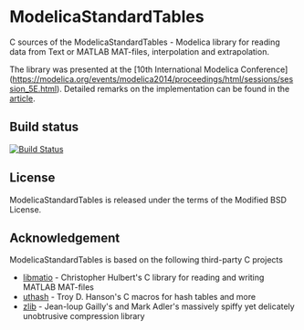 # ModelicaStandardTables
C sources of the ModelicaStandardTables - Modelica library for reading
data from Text or MATLAB MAT-files, interpolation and extrapolation.

The library was presented at the [10th International Modelica Conference] (https://modelica.org/events/modelica2014/proceedings/html/sessions/session_5E.html). Detailed remarks on the implementation can be found in the [article](http://dx.doi.org/10.3384/ecp14096893).

## Build status
[![Build Status](https://drone.io/github.com/tbeu/ModelicaStandardTables/status.png)](https://drone.io/github.com/tbeu/ModelicaStandardTables/latest)

## License
ModelicaStandardTables is released under the terms of the Modified BSD License.

## Acknowledgement
ModelicaStandardTables is based on the following third-party C projects
* [libmatio](http://sourceforge.net/projects/matio) -
Christopher Hulbert's C library for reading and writing MATLAB MAT-files
* [uthash](https://github.com/troydhanson/uthash) -
Troy D. Hanson's C macros for hash tables and more
* [zlib](https://github.com/madler/zlib) -
Jean-loup Gailly's and Mark Adler's massively spiffy yet delicately unobtrusive compression library
